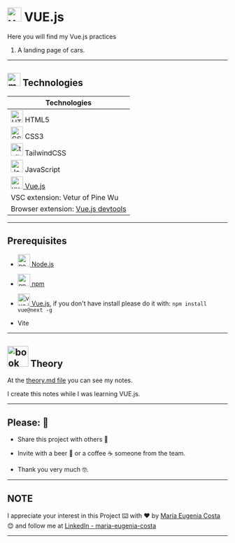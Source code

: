 # <img width="32" height="32" src="https://img.icons8.com/fluency/28/vuejs.png" alt="vue.js"/> VUE.js

Here you will find my Vue.js practices


1. A landing page of cars.

---


## <img width="30" height="30" src="https://img.icons8.com/cotton/30/monitor--v1.png" alt="monitor"/> Technologies

| Technologies |
| ------------ |
| <img width="28" height="28" src="https://img.icons8.com/color/28/html-5--v1.png" alt="HTML5 icon"/> HTML5 |
| <img width="28" height="28" src="https://img.icons8.com/color/28/css3.png" alt="CSS3 icon"/> CSS3 |
| <img width="28" height="28" src="https://img.icons8.com/color/48/tailwindcss.png" alt="tailwind.css"/> TailwindCSS |
| <img width="28" height="28" src="https://img.icons8.com/color/28/javascript.png" alt="JavaScript icon"/> JavaScript |
| [<img width="28" height="28" src="https://img.icons8.com/fluency/28/vuejs.png" alt="vue.js"/> Vue.js](https://vuejs.org/) |
| VSC extension: Vetur of Pine Wu |
| Browser extension: [Vue.js devtools](https://devtools.vuejs.org/) |

---

## Prerequisites

- [<img width="28" height="28" src="https://img.icons8.com/fluency/28/node-js.png" alt="node-js"/> Node.js](https://nodejs.org/en)

- [<img width="28" height="28" src="https://img.icons8.com/color/28/npm.png" alt="npm"/> npm](https://www.npmjs.com/)

- [<img width="28" height="28" src="https://img.icons8.com/fluency/28/vuejs.png" alt="vue.js"/> Vue.js](https://vuejs.org/), if you don't have install please do it with: `npm install vue@next -g`

- Vite

---

## <img width="48" height="48" src="https://img.icons8.com/stickers/48/book-philosophy.png" alt="book philosophy"/> Theory

At the [theory.md file](https://github.com/eugenia1984/vue-js/blob/main/theory.md) you can see my notes. 

I create this notes while I was learning VUE.js.

---

## Please: 🎁

* Share this project with others 📢

* Invite with a beer 🍺 or a coffee ☕ someone from the team. 

* Thank you very much 🤓.

---

## NOTE

I appreciate your interest in this Project ⌨️ with ❤️ by [María Eugenia Costa](https://github.com/eugenia1984) 😊 and follow me at [LinkedIn - maria-eugenia-costa](https://www.linkedin.com/in/maria-eugenia-costa/)

---
